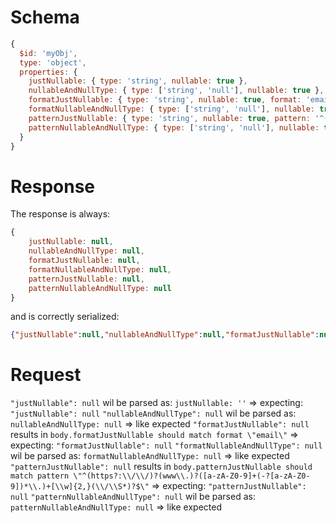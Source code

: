 # Schema

```js
{
  $id: 'myObj',
  type: 'object',
  properties: {
    justNullable: { type: 'string', nullable: true },
    nullableAndNullType: { type: ['string', 'null'], nullable: true },
    formatJustNullable: { type: 'string', nullable: true, format: 'email' },
    formatNullableAndNullType: { type: ['string', 'null'], nullable: true, format: 'email' },
    patternJustNullable: { type: 'string', nullable: true, pattern: '^(https?:\\/\\/)?(www\\.)?([a-zA-Z0-9]+(-?[a-zA-Z0-9])*\\.)+[\\w]{2,}(\\/\\S*)?$' },
    patternNullableAndNullType: { type: ['string', 'null'], nullable: true, pattern: '^(https?:\\/\\/)?(www\\.)?([a-zA-Z0-9]+(-?[a-zA-Z0-9])*\\.)+[\\w]{2,}(\\/\\S*)?$' },
  }
}
```


# Response

The response is always:

```js
{
    justNullable: null,
    nullableAndNullType: null,
    formatJustNullable: null,
    formatNullableAndNullType: null,
    patternJustNullable: null,
    patternNullableAndNullType: null
}
```

and is correctly serialized:

```json
{"justNullable":null,"nullableAndNullType":null,"formatJustNullable":null,"formatNullableAndNullType":null,"patternJustNullable":null,"patternNullableAndNullType":null}
```


# Request

`"justNullable": null` wil be parsed as: `justNullable: ''` => expecting: `"justNullable": null`
`"nullableAndNullType": null` wil be parsed as: `nullableAndNullType: null` => like expected
`"formatJustNullable": null` results in `body.formatJustNullable should match format \"email\"` => expecting: `"formatJustNullable": null`
`"formatNullableAndNullType": null` wil be parsed as: `formatNullableAndNullType: null` => like expected
`"patternJustNullable": null` results in `body.patternJustNullable should match pattern \"^(https?:\\/\\/)?(www\\.)?([a-zA-Z0-9]+(-?[a-zA-Z0-9])*\\.)+[\\w]{2,}(\\/\\S*)?$\"` => expecting: `"patternJustNullable": null`
`"patternNullableAndNullType": null` wil be parsed as: `patternNullableAndNullType: null` => like expected

